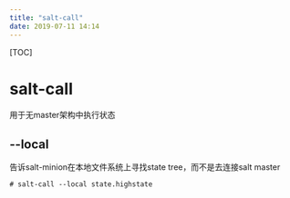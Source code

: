 ```yaml
---
title: "salt-call"
date: 2019-07-11 14:14
---
```

[TOC]



# salt-call

用于无master架构中执行状态





## --local

告诉salt-minion在本地文件系统上寻找state tree，而不是去连接salt master

```
# salt-call --local state.highstate
```





